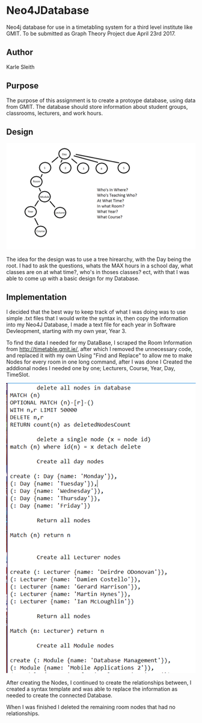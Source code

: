 # Neo4JDatabase
Neo4j database for use in a timetabling system for a third level institute like GMIT. To be submitted as Graph Theory Project due April 23rd 2017.

## Author
Karle Sleith

## Purpose
The purpose of this assignment is to create a protoype database, using data from GMIT. The database
should store information about student groups, classrooms, lecturers, and
work hours. 

## Design

![Screenshot](Design.png)

The idea for the design was to use a tree hirearchy, with the Day being the root. I had to ask the questions, whats the MAX hours in a school day, what classes are on at what time?, who's in thoses classes? ect, with that I was able to come up with a basic design for my Database.

## Implementation
I decided that the best way to keep track of what I was doing was to use simple .txt files that I would write the syntax in, then copy the information into my Neo4J Database, I made a text file for each year in Software Devleopment, starting with my own year, Year 3.

To find the data I needed for my DataBase, I scraped the Room Information from <a href="http://timetable.gmit.ie">http://timetable.gmit.ie/<a/>, after which I removed the unnecessary code, and replaced it with my own Using "Find and Replace" to allow me to make Nodes for every room in one long command, after I was done I Created the adddional nodes I needed one by one; Lecturers, Course, Year, Day, TimeSlot. 

![Screenshot2](Code.PNG)

After creating the Nodes, I continued to create the relationships between, I created a syntax template and was able to replace the information as needed to create the connected Database.

When I was finished I deleted the remaining room nodes that had no relationships.

